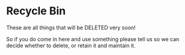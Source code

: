 # Recycle Bin

These are all things that will be DELETED very soon!

So if you do come in here and use something please tell us so we can decide whether to delete, or retain it and maintain it.

